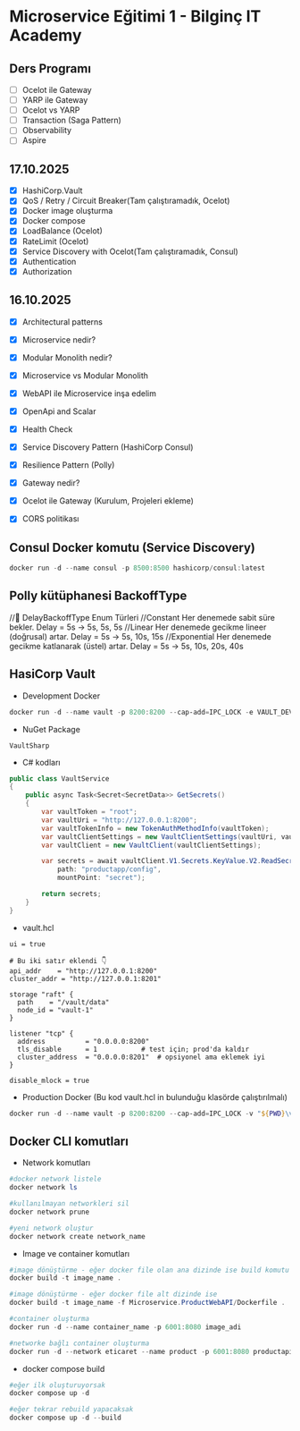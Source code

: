 ﻿# Microservice Eğitimi 1 - Bilginç IT Academy

## Ders Programı
- [ ] Ocelot ile Gateway
- [ ] YARP ile Gateway
- [ ] Ocelot vs YARP
- [ ] Transaction (Saga Pattern)
- [ ] Observability
- [ ] Aspire

## 17.10.2025
- [x] HashiCorp.Vault
- [x] QoS / Retry / Circuit Breaker(Tam çalıştıramadık, Ocelot)
- [x] Docker image oluşturma
- [x] Docker compose
- [x] LoadBalance (Ocelot)
- [x] RateLimit (Ocelot)
- [x] Service Discovery with Ocelot(Tam çalıştıramadık, Consul)
- [x] Authentication
- [x] Authorization

## 16.10.2025
- [x] Architectural patterns
- [x] Microservice nedir?
- [x] Modular Monolith nedir?
- [x] Microservice vs Modular Monolith
- [x] WebAPI ile Microservice inşa edelim
- [x] OpenApi and Scalar
- [x] Health Check
- [x] Service Discovery Pattern (HashiCorp Consul)
- [x] Resilience Pattern (Polly)
- [x] Gateway nedir?
- [x] Ocelot ile Gateway (Kurulum, Projeleri ekleme)
- [x] CORS politikası


## Consul Docker komutu (Service Discovery)
```powershell
docker run -d --name consul -p 8500:8500 hashicorp/consul:latest
```

## Polly kütüphanesi BackoffType
//🧩 DelayBackoffType Enum Türleri
//Constant	Her denemede sabit süre bekler.	Delay = 5s → 5s, 5s, 5s
//Linear	Her denemede gecikme lineer (doğrusal) artar.	Delay = 5s → 5s, 10s, 15s
//Exponential	Her denemede gecikme katlanarak (üstel) artar.	Delay = 5s → 5s, 10s, 20s, 40s

## HasiCorp Vault 
- Development Docker
```powershell
docker run -d --name vault -p 8200:8200 --cap-add=IPC_LOCK -e VAULT_DEV_ROOT_TOKEN_ID=root -e VAULT_ADDR=http://0.0.0.0:8200 hashicorp/vault:latest server -dev
```

- NuGet Package
```dash
VaultSharp
```

- C# kodları
```csharp
public class VaultService
{
    public async Task<Secret<SecretData>> GetSecrets()
    {
        var vaultToken = "root";
        var vaultUri = "http://127.0.0.1:8200";
        var vaultTokenInfo = new TokenAuthMethodInfo(vaultToken);
        var vaultClientSettings = new VaultClientSettings(vaultUri, vaultTokenInfo);
        var vaultClient = new VaultClient(vaultClientSettings);

        var secrets = await vaultClient.V1.Secrets.KeyValue.V2.ReadSecretAsync(
            path: "productapp/config",
            mountPoint: "secret");

        return secrets;
    }
}
```

- vault.hcl
```hcl
ui = true

# Bu iki satır eklendi 👇
api_addr    = "http://127.0.0.1:8200"
cluster_addr = "http://127.0.0.1:8201"

storage "raft" {
  path    = "/vault/data"
  node_id = "vault-1"
}

listener "tcp" {
  address          = "0.0.0.0:8200"
  tls_disable      = 1           # test için; prod'da kaldır
  cluster_address  = "0.0.0.0:8201"  # opsiyonel ama eklemek iyi
}

disable_mlock = true
```

- Production Docker (Bu kod vault.hcl in bulunduğu klasörde çalıştırılmalı)
```powershell
docker run -d --name vault -p 8200:8200 --cap-add=IPC_LOCK -v "${PWD}\vault-data:/vault/data" -v "${PWD}\vault.hcl:/vault/config/vault.hcl" hashicorp/vault server -config=vault.hcl
```

## Docker CLI komutları
- Network komutları
```powershell
#docker network listele
docker network ls 

#kullanılmayan networkleri sil
docker network prune 

#yeni network oluştur
docker network create network_name
```

- Image ve container komutları
```powershell
#image dönüştürme - eğer docker file olan ana dizinde ise build komutu
docker build -t image_name . 

#image dönüştürme - eğer docker file alt dizinde ise
docker build -t image_name -f Microservice.ProductWebAPI/Dockerfile . 

#container oluşturma
docker run -d --name container_name -p 6001:8080 image_adi

#networke bağlı container oluşturma
docker run -d --network eticaret --name product -p 6001:8080 productapi 
```

- docker compose build
```powershell
#eğer ilk oluşturuyorsak
docker compose up -d

#eğer tekrar rebuild yapacaksak
docker compose up -d --build
```